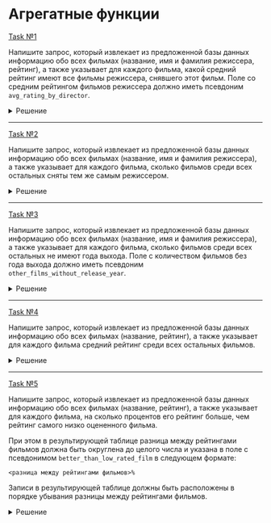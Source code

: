 # Агрегатные функции

[Task №1](https://stepik.org/lesson/1264338/step/10?unit=1278468)

Напишите запрос, который извлекает из предложенной базы данных информацию обо всех фильмах (название, имя и фамилия режиссера, рейтинг), а также указывает для каждого фильма, какой средний рейтинг имеют все фильмы режиссера, снявшего этот фильм.
Поле со средним рейтингом фильмов режиссера должно иметь псевдоним `avg_rating_by_director`.

<details>
  <summary>Решение</summary>

  ```sql
  SELECT title, director, rating,
         AVG(rating) OVER (PARTITION BY director) AS avg_rating_by_director
  FROM Films
  ORDER BY director, rating;
  ```

</details>

---

[Task №2](https://stepik.org/lesson/1264338/step/11?unit=1278468)

Напишите запрос, который извлекает из предложенной базы данных информацию обо всех фильмах (название, имя и фамилия режиссера), а также указывает для каждого фильма, сколько фильмов среди всех остальных сняты тем же самым режиссером.

<details>
  <summary>Решение</summary>

  ```sql
  SELECT title, director,
         COUNT(*) OVER (PARTITION BY director) - 1 AS films_with_same_director
  FROM Films;
  ```

</details>

---

[Task №3](https://stepik.org/lesson/1264338/step/12?unit=1278468)

Напишите запрос, который извлекает из предложенной базы данных информацию обо всех фильмах (название, имя и фамилия режиссера), а также указывает для каждого фильма, сколько фильмов среди всех остальных не имеют года выхода.
Поле с количеством фильмов без года выхода должно иметь псевдоним `other_films_without_release_year`.

<details>
  <summary>Решение</summary>

  ```sql
  SELECT title, director,
         IF(release_year IS NULL, 
            (COUNT(*) OVER ()) - (COUNT(release_year)  OVER ()) - 1,
            (COUNT(*) OVER ()) - (COUNT(release_year)  OVER ())) AS other_films_without_release_year
  FROM Films;
  ```

</details>

---

[Task №4](https://stepik.org/lesson/1264338/step/13?unit=1278468)

Напишите запрос, который извлекает из предложенной базы данных информацию обо всех фильмах (название, рейтинг), а также указывает для каждого фильма средний рейтинг среди всех остальных фильмов.

<details>
  <summary>Решение</summary>

  ```sql
  SELECT title, rating,
         ROUND((SUM(rating) OVER () - rating) / (COUNT(*) OVER () - 1)) AS other_films_avg_rating
  FROM Films;
  ```

</details>

---

[Task №5](https://stepik.org/lesson/1264338/step/14?unit=1278468)

Напишите запрос, который извлекает из предложенной базы данных информацию обо всех фильмах (название, рейтинг), а также указывает для каждого фильма, на сколько процентов его рейтинг больше, чем рейтинг самого низко оцененного фильма.

При этом в результирующей таблице разница между рейтингами фильмов должна быть округлена до целого числа и указана в поле c псевдонимом `better_than_low_rated_film` в следующем формате:

`<разница между рейтингами фильмов>%`

Записи в результирующей таблице должны быть расположены в порядке убывания разницы между рейтингами фильмов.

<details>
  <summary>Решение</summary>

  ```sql
  SELECT title, rating,
         CONCAT(ROUND(((rating / MIN(rating) OVER ()) - 1) * 100) , '%') AS better_than_low_rated_film
  FROM Films
  ORDER BY ((rating / MIN(rating) OVER ()) - 1) * 100 DESC;
  ```

</details>
